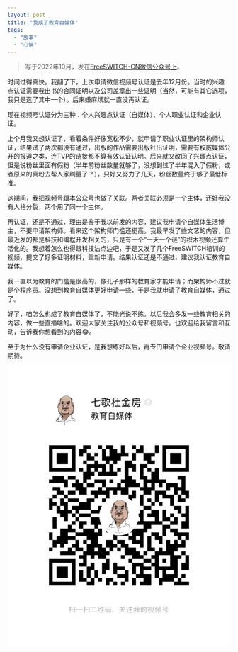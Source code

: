 ```yaml
---
layout: post
title: "我成了教育自媒体"
tags:
  - "故事"
  - "心情"
---
```


> 写于2022年10月，发在[FreeSWITCH-CN微信公众号上](https://mp.weixin.qq.com/s/R70heVX7a8swpb8fsb7qEg)。

时间过得真快。我翻了下，上次申请微信视频号认证是去年12月份。当时的兴趣点认证需要我出书的合同证明以及公司盖章出一些证明（当然，可能有其它选项，我只是选了其中一个）。后来嫌麻烦就一直没再认证。

现在视频号认证分为三种：个人兴趣点认证（自媒体）、个人职业认证和企业认证。

上个月我又想认证了，看着条件好像宽松不少，就申请了职业认证里的架构师认证，结果试了两次都没有通过，出版的作品需要出版社出证明，需要有权威媒体公开的报道之类，连TVP的链接都不算有效认证认明。后来就又改回了兴趣点认证，但是说粉丝里面有假粉（半年前粉丝数量就够了，没想到过了半年混入了假粉，或者原来的真粉去帮人家刷量了？），只好又努力了几天，粉丝数量终于够了最低标准。

这期间，我把视频号跟本公众号也做了关联。两者关联必须是一个主体，还好我没有人格分裂，两个用了同一个主体。

再认证，还是不通过，理由是鉴于我以前发的内容，建议我申请个自媒体生活博主，不要申请架构师。看来这个架构师门槛还挺高。我最早发了些文艺的内容，但最近发的都是科技和编程开发相关的，只是有一个“一天一个谜”的积木视频还算生活化的。我想着怎么也得跟科技沾点边吧，于是又发了几个FreeSWITCH培训的视频，提交了好多证明材料，重新申请。结果认证还是不通过，建议我认证教育自媒体。

我一直以为教育的门槛是很高的，像孔子那样的教育家才能申请；而架构师不过就是个程序员。没想到教育自媒体更好申请一些，于是我就申请了教育自媒体，通过了。

好了，咱怎么也成了教育自媒体了，不能光说不练。以后我会多发一些教育相关的内容，做一些直播啥的。欢迎大家关注我的公众号和视频号。也欢迎给我留言和互动，告诉我你想看到的内容😂。

至于为什么没有申请企业认证，是我想练好以后，再专门申请个企业视频号。敬请期待。

![](/images/seven-video-channel.jpg)
